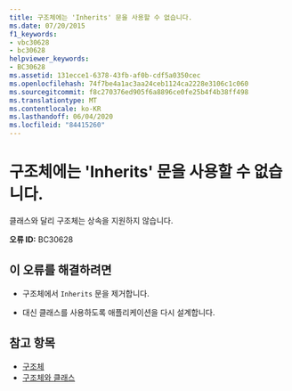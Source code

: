 ```yaml
---
title: 구조체에는 'Inherits' 문을 사용할 수 없습니다.
ms.date: 07/20/2015
f1_keywords:
- vbc30628
- bc30628
helpviewer_keywords:
- BC30628
ms.assetid: 131ecce1-6378-43fb-af0b-cdf5a0350cec
ms.openlocfilehash: 74f7be4a1ac3aa24ceb1124ca2228e3106c1c060
ms.sourcegitcommit: f8c270376ed905f6a8896ce0fe25b4f4b38ff498
ms.translationtype: MT
ms.contentlocale: ko-KR
ms.lasthandoff: 06/04/2020
ms.locfileid: "84415260"
---
```

# <a name="structures-cannot-have-inherits-statements"></a>구조체에는 'Inherits' 문을 사용할 수 없습니다.
클래스와 달리 구조체는 상속을 지원하지 않습니다.  
  
 **오류 ID:** BC30628  
  
## <a name="to-correct-this-error"></a>이 오류를 해결하려면  
  
- 구조체에서 `Inherits` 문을 제거합니다.  
  
- 대신 클래스를 사용하도록 애플리케이션을 다시 설계합니다.  
  
## <a name="see-also"></a>참고 항목

- [구조체](../programming-guide/language-features/data-types/structures.md)
- [구조체와 클래스](../programming-guide/language-features/data-types/structures-and-classes.md)
